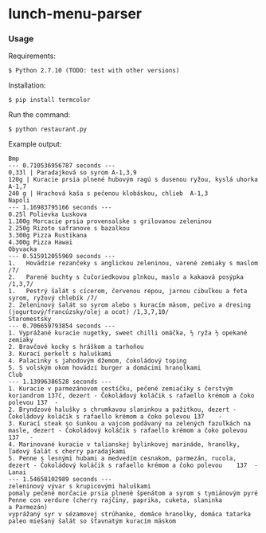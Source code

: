# lunch-menu-parser
### Usage
Requirements:

    $ Python 2.7.10 (TODO: test with other versions)

Installation:

    $ pip install termcolor

Run the command:

    $ python restaurant.py
    
Example output:

    Bmp
    --- 0.710536956787 seconds ---
    0,33l | Paradajková so syrom A-1,3,9
    120g | Kuracie prsia plnené hubovým ragú s dusenou ryžou, kyslá uhorka A-1,7
    240 g | Hrachová kaša s pečenou klobáskou, chlieb  A-1,3
    Napoli
    --- 1.16983795166 seconds ---
    0.25l Polievka Luskova
    1.100g Morcacie prsia provensalske s grilovanou zeleninou
    2.250g Rizoto safranove s bazalkou
    3.300g Pizza Rustikana
    4.300g Pizza Hawai
    Obyvacka
    --- 0.515912055969 seconds ---
    1.   Hovädzie rezančeky s anglickou zeleninou, varené zemiaky s maslom /7/
    2.   Parené buchty s čučoriedkovou plnkou, maslo a kakaová posýpka  /1,3,7/
    1.   Pestrý šalát s cícerom, červenou repou, jarnou cibuľkou a feta syrom, ryžový chlebík /7/
    2. Zeleninový šalát so syrom alebo s kuracím mäsom, pečivo a dresing (jogurtový/francúzsky/olej a ocot) /1,3,7,10/
    Staromestsky
    --- 0.706659793854 seconds ---
    1. Vyprážané kuracie nugetky, sweet chilli omáčka, ½ ryža ½ opekané zemiaky
    2. Bravčové kocky s hráškom a tarhoňou
    3. Kurací perkelt s haluškami
    4. Palacinky s jahodovým džemom, čokoládový toping
    5. S volským okom hovädzí burger a domácimi hranolkami
    Club
    --- 1.13996386528 seconds ---
    1. Kuracie v parmezánovom cestíčku, pečené zemiačiky s čerstvým koriandrom 137č, dezert - Čokoládový koláčik s rafaello krémom a čoko polevou 137  -
    2. Bryndzové halušky s chrumkavou slaninkou a pažitkou, dezert - Čokoládový koláčik s rafaello krémom a čoko polevou 137    -
    3. Kurací steak so šunkou a vajcom podávaný na zelených fazuľkách na masle, dezert - Čokoládový koláčik s rafaello krémom a čoko polevou    137   -
    4. Marinované kuracie v talianskej bylinkovej marináde, hranolky, ľadový šalát s cherry paradajkami
    5. Penne s lesnými hubami a medvedím cesnakom, parmezán, rucola, dezert - Čokoládový koláčik s rafaello krémom a čoko polevou    137  -
    Lanai
    --- 1.54658102989 seconds ---
    zeleninový vývar s krupicovými haluškami
    pomaly pečené morčacie prsia plnené špenátom a syrom s tymiánovým pyré
    Penne con verdure (cherry rajčiny, paprika, cuketa, slaninka a Parmezán)
    vyprážaný syr v sézamovej strúhanke, domáce hranolky, domáca tatarka
    paleo miešaný šalát so šťavnatým kuracím mäskom
